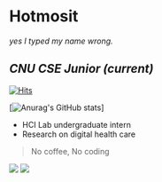 # **Hotmosit**
_yes I typed my name wrong._

## _CNU CSE Junior (current)_  

[![Hits](https://hits.seeyoufarm.com/api/count/incr/badge.svg?url=https%3A%2F%2Fgithub.com%2Fhotmosit&count_bg=%2379C83D&title_bg=%23555555&icon=&icon_color=%23E7E7E7&title=hits&edge_flat=false)](https://hits.seeyoufarm.com)

[![Anurag's GitHub stats](https://github-readme-stats.vercel.app/api?username=hotmosit&&show_icons=true&theme=dark)]

 - HCI Lab undergraduate intern
 - Research on digital health care
 
 > No coffee, No coding

<img src="https://img.shields.io/badge/Python-3766AB?style=flat-square&logo=Python&logoColor=white"/></a> <img src="https://img.shields.io/badge/Processing-49FF33?style=flat-square&logo=Processing&logoColor=white"/></a>  

